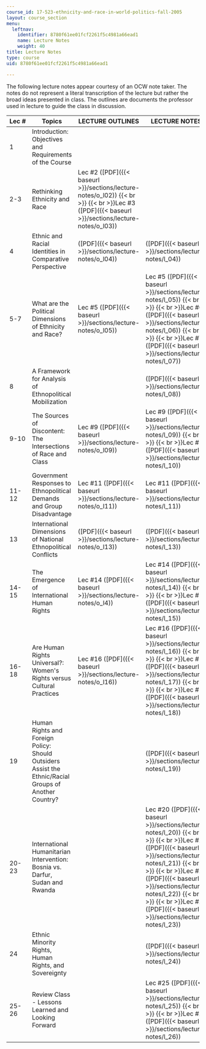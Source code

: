 ```yaml
---
course_id: 17-523-ethnicity-and-race-in-world-politics-fall-2005
layout: course_section
menu:
  leftnav:
    identifier: 8780f61ee01fcf2261f5c4981a66ead1
    name: Lecture Notes
    weight: 40
title: Lecture Notes
type: course
uid: 8780f61ee01fcf2261f5c4981a66ead1

---
```


The following lecture notes appear courtesy of an OCW note taker. The notes do not represent a literal transcription of the lecture but rather the broad ideas presented in class. The outlines are documents the professor used in lecture to guide the class in discussion.

| Lec # | Topics | LECTURE OUTLINES | LECTURE NOTES |
| --- | --- | --- | --- |
| 1 | Introduction: Objectives and Requirements of the Course | &nbsp; |
| 2-3 | Rethinking Ethnicity and Race | Lec #2 ([PDF]({{< baseurl >}}/sections/lecture-notes/o_l02))  {{< br >}}  {{< br >}}Lec #3 ([PDF]({{< baseurl >}}/sections/lecture-notes/o_l03)) | &nbsp; |
| 4 | Ethnic and Racial Identities in Comparative Perspective  | ([PDF]({{< baseurl >}}/sections/lecture-notes/o_l04)) | ([PDF]({{< baseurl >}}/sections/lecture-notes/l_04)) |
| 5-7 | What are the Political Dimensions of Ethnicity and Race?  | Lec #5 ([PDF]({{< baseurl >}}/sections/lecture-notes/o_l05)) | Lec #5 ([PDF]({{< baseurl >}}/sections/lecture-notes/l_05))  {{< br >}}  {{< br >}}Lec #6 ([PDF]({{< baseurl >}}/sections/lecture-notes/l_06))  {{< br >}}  {{< br >}}Lec #7 ([PDF]({{< baseurl >}}/sections/lecture-notes/l_07)) |
| 8 | A Framework for Analysis of Ethnopolitical Mobilization | &nbsp; | ([PDF]({{< baseurl >}}/sections/lecture-notes/l_08)) |
| 9-10 | The Sources of Discontent: The Intersections of Race and Class  | Lec #9 ([PDF]({{< baseurl >}}/sections/lecture-notes/o_l09)) | Lec #9 ([PDF]({{< baseurl >}}/sections/lecture-notes/l_09))  {{< br >}}  {{< br >}}Lec #10 ([PDF]({{< baseurl >}}/sections/lecture-notes/l_10)) |
| 11-12 | Government Responses to Ethnopolitical Demands and Group Disadvantage | Lec #11 ([PDF]({{< baseurl >}}/sections/lecture-notes/o_l11)) | Lec #11 ([PDF]({{< baseurl >}}/sections/lecture-notes/l_11)) |
| 13 | International Dimensions of National Ethnopolitical Conflicts | ([PDF]({{< baseurl >}}/sections/lecture-notes/o_l13)) | ([PDF]({{< baseurl >}}/sections/lecture-notes/l_13)) |
| 14-15 | The Emergence of International Human Rights  | Lec #14 ([PDF]({{< baseurl >}}/sections/lecture-notes/o_l4)) | Lec #14 ([PDF]({{< baseurl >}}/sections/lecture-notes/l_14))  {{< br >}}  {{< br >}}Lec #15 ([PDF]({{< baseurl >}}/sections/lecture-notes/l_15)) |
| 16-18 | Are Human Rights Universal?: Women's Rights versus Cultural Practices  | Lec #16 ([PDF]({{< baseurl >}}/sections/lecture-notes/o_l16)) | Lec #16 ([PDF]({{< baseurl >}}/sections/lecture-notes/l_16))  {{< br >}}  {{< br >}}Lec #17 ([PDF]({{< baseurl >}}/sections/lecture-notes/l_17))  {{< br >}}  {{< br >}}Lec #18 ([PDF]({{< baseurl >}}/sections/lecture-notes/l_18)) |
| 19 | Human Rights and Foreign Policy: Should Outsiders Assist the Ethnic/Racial Groups of Another Country? | &nbsp; | ([PDF]({{< baseurl >}}/sections/lecture-notes/l_19)) |
| 20-23 | International Humanitarian Intervention: Bosnia vs. Darfur, Sudan and Rwanda | &nbsp; | Lec #20 ([PDF]({{< baseurl >}}/sections/lecture-notes/l_20))  {{< br >}}  {{< br >}}Lec #21 ([PDF]({{< baseurl >}}/sections/lecture-notes/l_21))  {{< br >}}  {{< br >}}Lec #22 ([PDF]({{< baseurl >}}/sections/lecture-notes/l_22))  {{< br >}}  {{< br >}}Lec #23 ([PDF]({{< baseurl >}}/sections/lecture-notes/l_23)) |
| 24 | Ethnic Minority Rights, Human Rights, and Sovereignty | &nbsp; | ([PDF]({{< baseurl >}}/sections/lecture-notes/l_24)) |
| 25-26 | Review Class - Lessons Learned and Looking Forward | &nbsp; | Lec #25 ([PDF]({{< baseurl >}}/sections/lecture-notes/l_25))  {{< br >}}  {{< br >}}Lec #26 ([PDF]({{< baseurl >}}/sections/lecture-notes/l_26))